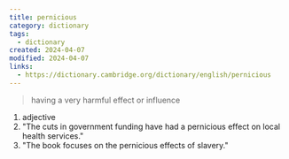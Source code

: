 ```yaml
---
title: pernicious
category: dictionary
tags:
  - dictionary
created: 2024-04-07
modified: 2024-04-07
links:
  - https://dictionary.cambridge.org/dictionary/english/pernicious
---
```


>having a very harmful effect or influence

1. adjective
2. "The cuts in government funding have had a pernicious effect on local health services."
3. "The book focuses on the pernicious effects of slavery."
